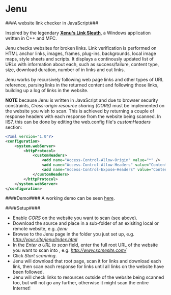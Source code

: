 Jenu
====

###A website link checker in JavaScript###

Inspired by the legendary [**Xenu's Link Sleuth**](http://home.snafu.de/tilman/xenulink.html), a Windows application written in C++ and MFC.

Jenu checks websites for broken links. Link verification is performed on HTML anchor links, images, frames, plug-ins, backgrounds, local image maps, style sheets and scripts. It displays a continously updated list of URLs with information about each, such as success/failure, content type, size, download duration, number of in links and out links.

Jenu works by recursively following web page links and other types of URL reference, parsing links in the returned content and following those links, building up a log of links in the website.

**NOTE** because Jenu is written in JavaScript and due to browser security constraints, *Cross-origin resource sharing (CORS)* must be implemented on the website you wish to scan. This is achieved by returning a couple of response headers with each response from the website being scanned. In IIS7, this can be done by editing the web.config file's *customHeaders* section:

``` XML
<?xml version="1.0"?>
<configuration>
	<system.webServer>
		<httpProtocol>
			<customHeaders>
				<add name="Access-Control-Allow-Origin" value="*" />
				<add name="Access-Control-Allow-Headers" value="Content-Type" />
				<add name="Access-Control-Expose-Headers" value="Content-Length,Server,Date,Last-Modified,Content-Encoding,Content-Language,Content-Type,Status" />
			</customHeaders>
		</httpProtocol>
	</system.webServer>
</configuration>

```

####Demo####
A working demo can be seen [here](http://www.netricity.co.uk/code-samples/javascript/jenu/).


####Setup####
 - Enable *CORS* on the website you want to scan (see above).
 - Download the source and place in a sub-folder of an exisiting local or remote website, e.g. */jenu*
 - Browse to the Jenu page in the folder you just set up, e.g. *http://your.site/jenu/Index.html*
 - In the *Enter a URL to scan* field, enter the full root URL of the website you want to scan into , e.g. *http://www.somesite.com/*
 - Click *Start scanning*.
 - Jenu will download that root page, scan it for links and download each link, then scan each response for links until all links on the website have been followed.
 - Jenu will check links to resources outside of the website being scanned too, but will not go any further, otherwise it might scan the entire Internet!
